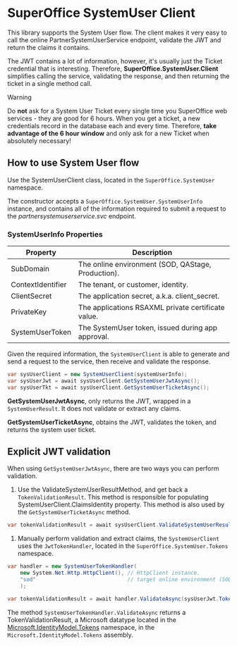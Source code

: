 # SuperOffice SystemUser Client

This library supports the System User flow. The client makes it very easy to call the online PartnerSystemUserService endpoint, validate the JWT and return the claims it contains.

The JWT contains a lot of information, however, it's usually just the Ticket credential that is interesting. Therefore, **SuperOffice.SystemUser.Client** simplifies calling the service, validating the response, and then returning the ticket in a single method call.

> [!WARNING]
> Do **not** ask for a System User Ticket every single time you SuperOffice web services - they are good for 6 hours. When you get a ticket, a new credentials record in the database each and every time. Therefore, **take advantage of the 6 hour window** and only ask for a new Ticket when absolutely necessary!

## How to use System User flow

Use the SystemUserClient class, located in the `SuperOffice.SystemUser` namespace.

The constructor accepts a `SuperOffice.SystemUser.SystemUserInfo` instance, and contains all of the information required to submit a request to the _partnersystemuserservice.svc_ endpoint.

### SystemUserInfo Properties

|Property            |Description                                        |
|--------------------|---------------------------------------------------|
|SubDomain           |The online environment (SOD, QAStage, Production).   |
|ContextIdentifier   |The tenant, or customer, identity.                 |
|ClientSecret        |The application secret, a.k.a. client_secret.      |
|PrivateKey          |The applications RSAXML private certificate value. |
|SystemUserToken     |The SystemUser token, issued during app approval.  |

Given the required information, the `SystemUserClient` is able to generate and send a request to the service, then receive and validate the response.

```C#
var sysUserClient = new SystemUserClient(systemUserInfo);
var sysUserJwt = await sysUserClient.GetSystemUserJwtAsync();
var sysUserTkt = await sysUserClient.GetSystemUserTicketAsync();
```

**GetSystemUserJwtAsync**, only returns the JWT, wrapped in a `SystemUserResult`. It does not validate or extract any claims.

**GetSystemUserTicketAsync**, obtains the JWT, validates the token, and returns the system user ticket.

## Explicit JWT validation

When using `GetSystemUserJwtAsync`, there are two ways you can perform validation.

1. Use the ValidateSystemUserResultMethod, and get back a `TokenValidationResult`. This method is responsible for populating SystemUserClient.ClaimsIdentity property. This method is also used by the `GetSystemUserTicketAsync` method.

```C#
var tokenValidationResult = await sysUserClient.ValidateSystemUserResultAsync(systemUserResult);
```

1. Manually perform validation and extract claims, the `SystemUserClient` uses the `JwtTokenHandler`, located in the `SuperOffice.SystemUser.Tokens` namespace.

```C#
var handler = new SystemUserTokenHandler(
    new System.Net.Http.HttpClient(), // HttpClient instance.
    "sod"                             // target online environment (SOD, Stage or Production)
    );

var tokenValidationResult = await handler.ValidateAsync(sysUserJwt.Token);
```

The method `SystemUserTokenHandler.ValidateAsync` returns a TokenValidationResult, a Microsoft datatype located in the [Microsoft.IdentityModel.Tokens](https://docs.microsoft.com/en-us/dotnet/api/microsoft.identitymodel.tokens.tokenvalidationresult) namespace, in the `Microsoft.IdentityModel.Tokens` assembly.
